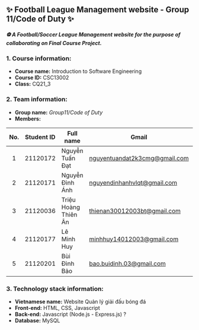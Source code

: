 ## ✨ Football League Management website - Group 11/Code of Duty ✨
#### *⚽ A Football/Soccer League Management website for the purpose of collaborating on Final Course Project.* 

### 1. Course information:
- **Course name:** Introduction to Software Engineering
- **Course ID:** CSC13002
- **Class:** CQ21_3

### 2. Team information:
- **Group name:** *Group11/Code of Duty*
- **Members:**

| No. | Student ID |       Full name      |             Gmail             |     Role    |
|:---:|:----------:|----------------------|-------------------------------|-------------|
|  1  |  21120172  | Nguyễn Tuấn Đạt      | nguyentuandat2k3cmg@gmail.com | Team leader |
|  2  |  21120171  | Nguyễn Đình Ánh      | nguyendinhanhvlqt@gmail.com   | BA          |
|  3  |  21120036  | Triệu Hoàng Thiên Ân | thienan30012003bt@gmail.com   | Dev         |
|  4  |  21120177  | Lê Minh Huy          | minhhuy14012003@gmail.com     | Dev         |
|  5  |  21120201  | Bùi Đình Bảo         | bao.buidinh.03@gmail.com      | Tester      |

### 3. Technology stack information:
- **Vietnamese name:** Website Quản lý giải đấu bóng đá
- **Front-end:** HTML, CSS, Javascript
- **Back-end:** Javascript (Node.js - Express.js) ?
- **Database:** MySQL
